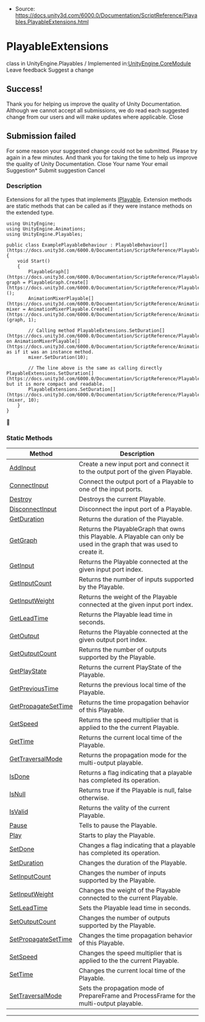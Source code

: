 * Source: https://docs.unity3d.com/6000.0/Documentation/ScriptReference/Playables.PlayableExtensions.html

# PlayableExtensions
class in UnityEngine.Playables
/
Implemented in:[UnityEngine.CoreModule](https://docs.unity3d.com/6000.0/Documentation/ScriptReference/UnityEngine.CoreModule.html)
Leave feedback
Suggest a change
## Success!
Thank you for helping us improve the quality of Unity Documentation. Although we cannot accept all submissions, we do read each suggested change from our users and will make updates where applicable.
Close
## Submission failed
For some reason your suggested change could not be submitted. Please <a>try again</a> in a few minutes. And thank you for taking the time to help us improve the quality of Unity Documentation.
Close
Your name Your email Suggestion* Submit suggestion
Cancel
### Description
Extensions for all the types that implements [IPlayable](https://docs.unity3d.com/6000.0/Documentation/ScriptReference/Playables.IPlayable.html).
Extension methods are static methods that can be called as if they were instance methods on the extended type.
```
using UnityEngine;
using UnityEngine.Animations;
using UnityEngine.Playables;  
  
public class ExamplePlayableBehaviour : PlayableBehaviour[](https://docs.unity3d.com/6000.0/Documentation/ScriptReference/Playables.PlayableBehaviour.html)
{
    void Start()
    {
        PlayableGraph[](https://docs.unity3d.com/6000.0/Documentation/ScriptReference/Playables.PlayableGraph.html) graph = PlayableGraph.Create[](https://docs.unity3d.com/6000.0/Documentation/ScriptReference/Playables.PlayableGraph.Create.html)();
        AnimationMixerPlayable[](https://docs.unity3d.com/6000.0/Documentation/ScriptReference/Animations.AnimationMixerPlayable.html) mixer = AnimationMixerPlayable.Create[](https://docs.unity3d.com/6000.0/Documentation/ScriptReference/Animations.AnimationMixerPlayable.Create.html)(graph, 1);  
  
        // Calling method PlayableExtensions.SetDuration[](https://docs.unity3d.com/6000.0/Documentation/ScriptReference/Playables.PlayableExtensions.SetDuration.html) on AnimationMixerPlayable[](https://docs.unity3d.com/6000.0/Documentation/ScriptReference/Animations.AnimationMixerPlayable.html) as if it was an instance method.
        mixer.SetDuration(10);  
  
        // The line above is the same as calling directly PlayableExtensions.SetDuration[](https://docs.unity3d.com/6000.0/Documentation/ScriptReference/Playables.PlayableExtensions.SetDuration.html), but it is more compact and readable.
        PlayableExtensions.SetDuration[](https://docs.unity3d.com/6000.0/Documentation/ScriptReference/Playables.PlayableExtensions.SetDuration.html)(mixer, 10);
    }
}

```

### Static Methods
Method | Description  
---|---  
[AddInput](https://docs.unity3d.com/6000.0/Documentation/ScriptReference/Playables.PlayableExtensions.AddInput.html) | Create a new input port and connect it to the output port of the given Playable.  
[ConnectInput](https://docs.unity3d.com/6000.0/Documentation/ScriptReference/Playables.PlayableExtensions.ConnectInput.html) | Connect the output port of a Playable to one of the input ports.  
[Destroy](https://docs.unity3d.com/6000.0/Documentation/ScriptReference/Playables.PlayableExtensions.Destroy.html) | Destroys the current Playable.  
[DisconnectInput](https://docs.unity3d.com/6000.0/Documentation/ScriptReference/Playables.PlayableExtensions.DisconnectInput.html) | Disconnect the input port of a Playable.  
[GetDuration](https://docs.unity3d.com/6000.0/Documentation/ScriptReference/Playables.PlayableExtensions.GetDuration.html) | Returns the duration of the Playable.  
[GetGraph](https://docs.unity3d.com/6000.0/Documentation/ScriptReference/Playables.PlayableExtensions.GetGraph.html) | Returns the PlayableGraph that owns this Playable. A Playable can only be used in the graph that was used to create it.  
[GetInput](https://docs.unity3d.com/6000.0/Documentation/ScriptReference/Playables.PlayableExtensions.GetInput.html) | Returns the Playable connected at the given input port index.  
[GetInputCount](https://docs.unity3d.com/6000.0/Documentation/ScriptReference/Playables.PlayableExtensions.GetInputCount.html) | Returns the number of inputs supported by the Playable.  
[GetInputWeight](https://docs.unity3d.com/6000.0/Documentation/ScriptReference/Playables.PlayableExtensions.GetInputWeight.html) | Returns the weight of the Playable connected at the given input port index.  
[GetLeadTime](https://docs.unity3d.com/6000.0/Documentation/ScriptReference/Playables.PlayableExtensions.GetLeadTime.html) | Returns the Playable lead time in seconds.  
[GetOutput](https://docs.unity3d.com/6000.0/Documentation/ScriptReference/Playables.PlayableExtensions.GetOutput.html) | Returns the Playable connected at the given output port index.  
[GetOutputCount](https://docs.unity3d.com/6000.0/Documentation/ScriptReference/Playables.PlayableExtensions.GetOutputCount.html) | Returns the number of outputs supported by the Playable.  
[GetPlayState](https://docs.unity3d.com/6000.0/Documentation/ScriptReference/Playables.PlayableExtensions.GetPlayState.html) | Returns the current PlayState of the Playable.  
[GetPreviousTime](https://docs.unity3d.com/6000.0/Documentation/ScriptReference/Playables.PlayableExtensions.GetPreviousTime.html) | Returns the previous local time of the Playable.  
[GetPropagateSetTime](https://docs.unity3d.com/6000.0/Documentation/ScriptReference/Playables.PlayableExtensions.GetPropagateSetTime.html) | Returns the time propagation behavior of this Playable.  
[GetSpeed](https://docs.unity3d.com/6000.0/Documentation/ScriptReference/Playables.PlayableExtensions.GetSpeed.html) | Returns the speed multiplier that is applied to the the current Playable.  
[GetTime](https://docs.unity3d.com/6000.0/Documentation/ScriptReference/Playables.PlayableExtensions.GetTime.html) | Returns the current local time of the Playable.  
[GetTraversalMode](https://docs.unity3d.com/6000.0/Documentation/ScriptReference/Playables.PlayableExtensions.GetTraversalMode.html) | Returns the propagation mode for the multi-output playable.  
[IsDone](https://docs.unity3d.com/6000.0/Documentation/ScriptReference/Playables.PlayableExtensions.IsDone.html) | Returns a flag indicating that a playable has completed its operation.  
[IsNull](https://docs.unity3d.com/6000.0/Documentation/ScriptReference/Playables.PlayableExtensions.IsNull.html) | Returns true if the Playable is null, false otherwise.  
[IsValid](https://docs.unity3d.com/6000.0/Documentation/ScriptReference/Playables.PlayableExtensions.IsValid.html) | Returns the vality of the current Playable.  
[Pause](https://docs.unity3d.com/6000.0/Documentation/ScriptReference/Playables.PlayableExtensions.Pause.html) | Tells to pause the Playable.  
[Play](https://docs.unity3d.com/6000.0/Documentation/ScriptReference/Playables.PlayableExtensions.Play.html) | Starts to play the Playable.  
[SetDone](https://docs.unity3d.com/6000.0/Documentation/ScriptReference/Playables.PlayableExtensions.SetDone.html) | Changes a flag indicating that a playable has completed its operation.  
[SetDuration](https://docs.unity3d.com/6000.0/Documentation/ScriptReference/Playables.PlayableExtensions.SetDuration.html) | Changes the duration of the Playable.  
[SetInputCount](https://docs.unity3d.com/6000.0/Documentation/ScriptReference/Playables.PlayableExtensions.SetInputCount.html) | Changes the number of inputs supported by the Playable.  
[SetInputWeight](https://docs.unity3d.com/6000.0/Documentation/ScriptReference/Playables.PlayableExtensions.SetInputWeight.html) | Changes the weight of the Playable connected to the current Playable.  
[SetLeadTime](https://docs.unity3d.com/6000.0/Documentation/ScriptReference/Playables.PlayableExtensions.SetLeadTime.html) | Sets the Playable lead time in seconds.  
[SetOutputCount](https://docs.unity3d.com/6000.0/Documentation/ScriptReference/Playables.PlayableExtensions.SetOutputCount.html) | Changes the number of outputs supported by the Playable.  
[SetPropagateSetTime](https://docs.unity3d.com/6000.0/Documentation/ScriptReference/Playables.PlayableExtensions.SetPropagateSetTime.html) | Changes the time propagation behavior of this Playable.  
[SetSpeed](https://docs.unity3d.com/6000.0/Documentation/ScriptReference/Playables.PlayableExtensions.SetSpeed.html) | Changes the speed multiplier that is applied to the the current Playable.  
[SetTime](https://docs.unity3d.com/6000.0/Documentation/ScriptReference/Playables.PlayableExtensions.SetTime.html) | Changes the current local time of the Playable.  
[SetTraversalMode](https://docs.unity3d.com/6000.0/Documentation/ScriptReference/Playables.PlayableExtensions.SetTraversalMode.html) | Sets the propagation mode of PrepareFrame and ProcessFrame for the multi-output playable.  
* * *
